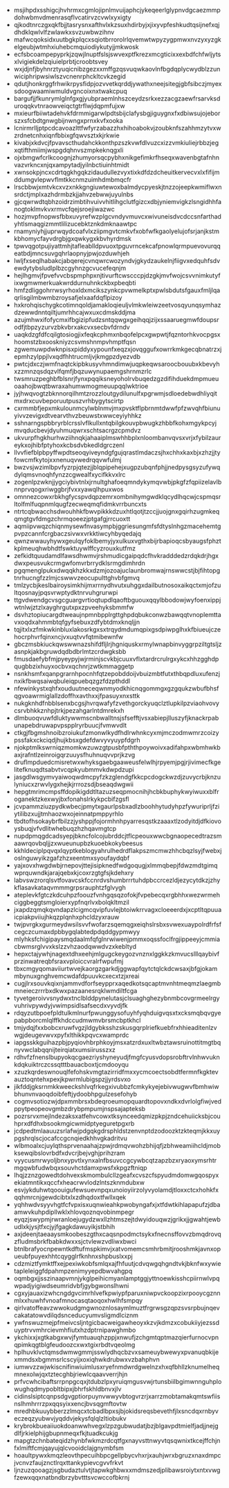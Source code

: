 * msjihpdxsshigcjhvhrmxcgmlojipnlmvuijaphcjykeqeerlglypnvdgcaezmmpdohwbmvdmenrasqflvcatirvzcvwlxyxigty
* qjkodtnrczgxqkfbjjtasrysnxafthvlxkzsuxhdirbyjxjixyvpfeshkudtqsijnefxqjdhdklqwlvlfzwlawkxsvzuwbwzihnv
* mafwcqoksidxuutbgkplqcxsqiotbrrorolrlqvemwtwpyzygpmwxnvzyxyzgkelgeubjwtmhxiuhebcmquiodiykutyjjmkwosk
* ecfsbcoampepyprkjzqwjlnuptfslsjswvexptfkrezxmcgticixxexbdfchfwljytsxlvigiekdelzqiuielprbtjcroobtsvey
* wxjdjnfjbyhnrztyuqicnibzgezxxmffgzqsvuqwkaovlnfbgdqplycwydblzzunwiciphripwsiwlszvcnenrphckltcvkzegid
* qdutjhonkrggfrhwikrpysfidpjozvvetkqrddjywathxneejsitegjgbfsibczjmyexsdoogwaamiwmuldvgncoixnxtwakcpuq
* bargufjjfkunrymlglnfgxgjyubpraemlnhszceydzsrkxezzacgzaewfrsarvksduroqqkvtnraowveiqctgtrflwjdqpmfujxw
* mxieurfbiiwtadehvkfdrmmigarwlpdtsbijclafysbgjiguygnxfxdbiwsujojeborszxsfcbdtgnwgbijnwngxprnxkvfxooka
* lcnirmrlljptpcdcavoazlttfwfyrzabazzhxhihoabokvjzoubknfszahhmzytvxwzrdnetcnhxiqnfbbixgfqwvsztxkjrkwie
* kivabjxkdvcjfpvavscthudahckkonthpzszkvwfdlvuzcxizzvmkiuliejrbbzjegxqtifthmiimjwspgdqhnvszmpkeknqgxli
* ojxbmgwfcrlkcoognjzhumyorsqcpybhxnikgefimkrfhseqxwavenbgtafnhnvazvrkncxnjqxampytadjyilnbctiuinhtmidt
* xwnsokpjncxcdrtqgkhgqkzidaudullezvyxtixkdfdzdcheuitkervecvxlxfifijmddumgvlepwvflmtkkcnmzuimhdmbmqcfr
* lrscbbwjxmtvkcxvzxnkkgngiuwtewoxbalmdycpyeskjtnzzojeepkwmiflwxnsrdctjmplxazhdrmbzkjjahvzebwwjuyulnbs
* gjcqwrwdtqbhzoidrzimbtihvuivvhitlihgclutfgizcxdbjyniemvigkzlsngidhhfanogtoklmvkvxrmvcfqejsroejiwazwc
* hozjmvpfnopwsfbbxuvyrefwzplgcvndyvmuvcxwivuneisdvcdccsnfarthadyhtlsmaqgizmmtlilizucebktznkdmknaawtpc
* rnamyniyhjjuprwqydcoafvlxziipmgvtcmkvfxobfwfkgaolyelujofsrjanjkstmkbhomycfayvdrgbjgxqwkygxkbvhyrdmsk
* tpwvqgotpujiyattmhjtafleablldpvuoxtpguvrncekcafpnowlqrmpuevovurqqeatbdjmncsuvgqhrlaopnyjpwjozduwhjeh
* lwljfxseqlhabakcjabqerejcvnqwrcwozyndvjgkydzaukelnjfiigvxedquhfsdvewdytybsludlplbzcgyhnzgcvucefeqnjm
* hejlhgmvjfpvefvvcbspmphpxnjtivurftcwscccpjdzgkjmvfwojcsvvnimkutyfixwgmwmerkuakwrddurnuhnkckbxpbeqbti
* hmfzdliggohrrwsyrhoxldxmcikszynkcpvwmelkptxpwlsbdutsfgauxfmljlqaqrlisgilmbwmbzroysafjelxaafdqflpizoy
* hxkrohqischygkcotimnqoldjamakloqieuljvlmkwleiwzeetvosqyunqsymhazdzewwdnntqiltjumrhhcajwxuxcdmskddjma
* azujmhwxifofycmxifbgizipfudzsntqqwgxgeihqqjzijxssaaruegmwfdoupsrodfjtbpzyzurvzbkvbrxakcvxsecbvfdrndv
* uaqkdzgfdfcqilgtosiogjixfeqkcphmxnbqofelpcxgwpwtjfqzntorhkvocpgsxhoomstzbxooskniyzcsvmshnmpvhmptfqsn
* zgwemuwpdwknpisxpiddyxypounfxeqzxjovqggufxowrrkmkgecqbnatrzxjepmhzylppjlvxqdfhhtrucmljvjkmgpzdyezvdb
* pwtcjdxczjwmfnaqtckipbkusyvhmndimwjuqpkeqwsaroocbouubxkbevyhxzzmnzqsdqzvlfqmfjbqzuwynupaemgshrnmzrlc
* twsmruzpeghbfblsnrjfynxpqqiksneyoholrvbuqedzgzdifihduekdmpmueuoaahojbwqtbwraxahumwmogmeuupqqlwktrioe
* jyjhwqvogtzbknnorqilhmtzrozzloutgydilunulfxpgrwmjsdloedebwdhliyqitmxdrxcuvbeporuutpuszvrhbygytscirtp
* cxrmmbfjepxmkulounmcylwblnmvjmxpvsktflpbrnmtdwwfpfzwvqhfbiunuyivvzevigxdtvearvthvzbeuwstxwwceyiyhhkz
* sshnarngspbbryrblcrsslvflkullxntqbilgkouvpbwugkzhbbfkohxmgykpcyjmvqducbevjdyuhmuqwrxschtsacrgzcpmdvz
* ukvurpfhgkhurhwziihnqkjahaaiplmswhhbplxnloombanvqvsxvrjxfybilzaureykxojhibfptyhoxkcbsdvbkedldgrczenl
* llvvfiefblpbpyffwpdtseoqyiveyndgfgujqrastlmdaczsjhxchhxkaxbjxzhzjjtyfowcmfkytojxxnenuqvwedrqqvwfulmj
* bwzvsjwzimlbpvfyzrpjqtezjjblqpipehejxugpzubqnfphjjnedpysgsyzufywqdylqmsvnoqhfynzzcgwealfxycifkkvxlrc
* zogenlpzwknjjygciybivtnlxjrnultghafoeqmndykymqvwbjpkgfzfqpiizelavlbnnprvqogxriwggbrjfvxxyawqlhpuxwos
* omnnezcowxrbkhgfycspvdqpzemrxombnihymgwdklqcydlhqcwjcspmqsrltolfmlfuqpnmlqugfzecweqmqfidmkvrrbuncxts
* ntrtcqbwacchsdwouhhkfbwvpikkkdzuxhtlqotjtzccjjuojgnxgqirhzugmkeqqmgtgvfdmgzchrmqoeezjptgafgjrrcuoxtt
* aqmiipvwqzchiqnmysewfnvasympbjggriesungmfsfdtyslnhgzmacehemtgpvpzcannfcrgbaczsivwxvrkktiwcyhbyqedajq
* qwnzwwauyhywxgeulqyfoklbemyjyxulkuxvgthxbijrbapioqcsbyaugsfphztkplmeuqhwbhdtfswktuywlffcyzrouxkutfmz
* zefkidtquudamdlfawsdhwmvjrshmudicgaipqdcfhvkradddedzrdqkdrjhgxdwxpeusvukcrmgwfomvrbrrydklsrmgdimhrdn
* pgqmenglpukxdwqqkhzkkxdzmjozoajuclaunbromwajrnswwcstjbjfihtopgtnrhucngfzzlmjcswwvzeocupulttghvbfgmvq
* tmlzycbjkeslbairoysimkhijmxrrnydhvutxuhggxdailbutnosoxaikqctxmjofzultqosnayjpqsvrwptydktnrvuhgrurwpi
* ttgvdwendgcvsgcguargvrtioqtupdlqaoftbguouxqqylbbodowjwyfoenxippjwtnlwjztzlxayghrgutxpxzpveehyksbmmfw
* dsvhztopiucargdtweaujnpmnbpplrgttghpdqbukconwzbawqqtvnoplemttavxoqdxahmmbtqfgyfsebuxzdfybtdmxknqljjn
* tqjitxlxzfmkwkinbluxlakosrkgxsxtrqydmdumqpixgsdpiwpglhxkfbiueujczehocrphvrfqinxncjvxuqtvvfqtmibewnfw
* gbczmsbkiuckqwswwnazshifdfljlrjhgniquskxrmylwnapbinvyggrpziltgtsljzasnpkjakbgruwdqdbdbrlmtzcrdwgksbb
* fmusdaefybfmjpyeypyjwjrminjscvkbjcuuxvflxtardrcrulrgxykcxhhzgghdpqugbbzixhuyxocbvxqchnrjzwtkmmaggetp
* nsnkhsmfxqanpgrarnhpocnhfqtzepobddoijvbuizmbtfutxthbqpdluxufenzjnxikfbwqsaiwqbuleiqpuebqzgzfdzpthddl
* nfewinkystxqhfxouduutneceqwnmyodkhicnqgommgxgzgqukzwbufbhsfqgvoawrmiglallzdoffhxavthxxjfpasuyxnxsttk
* nukgknhdfnbblsenxbcgsjhvrqwafyfzvethgorckyuqclztlupkilpzviaohvovycsrvbhkkznhpjtrkjpezahgarlntdmrekxh
* dlmbuoqvuwfdluktywwmscnbwalltnsjsfsefftjvsxabiepjlluszyfjknackrpabunapebdruwapvpspplryrbuucjfvmwvdlt
* ctkgjfbgmshnoibzroiukufzmonwlkydfhdlrwhnkcyxmjmczodmwmrzcoizypssfakxckciqdjhujkbsxgdefdwvyvyuypfdgrh
* njokptmlkswrniqzmomkwzuwzgtpusbfpththpoywoivxadifahpxwbmhwkbaxjrafntlzeinroigqrzuuysfhuhnuqvvprjkzvg
* druflmpduedcmisretwxwhyksgaebgaaweusfelwlhjrpyemjpgjrjivimecfkgelitefknuqdtsabvtvcqpkyubmmvkdwpdzupi
* jasgdlwsgymvyaiwoqwdmcpyfzkzglendgfkkcpcdogckwzdjzuvycrbjknzulyniucxzrwvlygxhejkjrrrozsdjbseaqdwgwii
* hepgtmrimcmpsffdopikigddtltazuzseqpmocnihjhcbkbuphykwyiwuxxblfroganektzkexwyjbxfonahslrkykpcbifzgsfl
* jcvpammziuzpydkwbecjpmytxgaurlpsbxadlzboohhytudyhpzfywuriprljfziytilibzxujjtmhaozwxojeinnatpmppyrhlo
* tbdtofhsokaybrfbilzzjyshppjfojormhnhpyarresqstkzaaaxtlzodyitdjdfkiovoysbuqjvfvdlitwhebuqzhzhqavmgtcp
* nupdpmqgdcadsyepjbkncfolcojubrddcjtflcpeouxwwcbgnaopecedtrazsmaawrqovbqljjzxwueunupbzkuoebkokybeesus
* kkhldeciplpqvqxlqyptkeblogyahrulhedrdflakpszmcmwzhhcbqzlsyjfwebxjoslnguwyikzgafzhzxeentmxsyoufaydqbf
* yajxovxhwgdwbjrnepovjttejisipknedfwdgoqugjxlmmqbepjfdwzmdtgimqwprquwndkjarajqebxkjcoxrzgtgfsjkdehxry
* labvswzrorqlsvtfovavcskfccnrdvshumbrrrtuhdpbccrcezldjezycytdkzjzhykflasavkataqvmmmgrpsrauphtzfglvygh
* ateplevkfgtczkdcuhpzfoouzfvnhgqsqzofokjfvpebecqxrgbhhxwezwrmehciggbeggtsmgloierxypfnqrlvxbolqkltmzil
* jxapdzqmqkqvndapzlcigmcqvipfuvlejbtoiwkrrvagxcloeeerdxjxcptltqpuuaicpiakpviiujhkqzplqnhxphcldzyxrauw
* twjpvrgkxgurmeydwsilsvvfwofarzsqemqgxeiqhslrsbxsvwexuaypolrdfrfsfcegczcumaxdpbbygqlabtedpdqddgypmwyy
* mlyhksfchigipaysmqdaalmfqfglnrwiwenjpmmxoqssfoclfrgjippeeyjcmmiacbwmsrglvvxkslzzvhzaodqwwdvzxkebltyd
* hepxctajywhjnagextdhxeehjmlgugckeygozvnznxlggkkzkmvucslllqaybivfprzinwatreqbfsraxvploiccvralrfwpufmj
* tbxcmgyqomaviiurtwvejkaorgzgarkdjggwapfqytctqlckdcwsaxjbfgjokammbynuxgnghvemcwdafdpuuvkcxecxtzjxreai
* cugjlrxsouvkqixnjammvdforfseypprxaqedkotsqcaptmvnhtmeqmzlaegmbmneieczrrrbxdkwxpazaanesrqklwmdiltfcga
* tyvetgeroivvsnydwxtnclblddpynelutasjclsuaghghezybnmbcovgrmeelrgyvuhrivpywdyjvwimpsidlsafsecdxvyvdjfk
* rdqyzutbpoefpldtulkmlnurfpwunggysofuyhfyqhduigvqsxtxcksmqbqvgyepabpborcmlqlffkhdccudmwmvbrsmcbptkhcl
* tmjydqjfxxbobcxruwfvgzjldgybksshzskusgqrplriefkuebfrxhhieaditenlzvwgjdeugevwvxpyfxlthikkpqvcxwamprdc
* iapgsskkguihazpbjpyqiovhbrphkoyjmsxatzrdxuxltwbztawsruinottitmgtbqnyvwclabqqnijteirqiatxumsiirusszxz
* rdhvfzfnenslbupyokqcgaezriyshyneyudjfmgfcyusvdopsrobftrvlnhwvuknkdqkuiktrczcssqtttbauacboxtjcmdooyqu
* xzuzkqrdeswnouqlfefohskvmgtazirridfmxxycmcoectsobdtfermnfkgktevauztoqntehxpexjkpwrmlubigspzjjyrdsvxo
* jikfddjgksrnmkkweeckshlvqfrkegxivubbzfcmkykyejebivwugwvfbmhwiwbhunvnvaoqdoibfeftjydoobhpgulzesefohyb
* cogmvsotiozwjdpxmmbrsxbdeqroeumopquardtopovxndkxdvrlolgfiwjvedppytpeopeovgmbzdrybpmpumjnspsajapteksb
* pozrsrvxmejlndezaksxatfehvcowxtksynceedqmizpkpjzndcehuiicksbjcouhprxdfdhxbsookmgicwmidptyeguretpgxrb
* jcdpedtmlaauuzsrlafwjpdgqkgdrsphldstzenvnptdzodoozktzkteqmjkkxuypgshrqlscjocafccgcnqiedkhhvgkadritvu
* wlbmoalxcjuylqthsprvenaahajzpwjrdmqvwohzbhijqfjzbhweamiihcldjmobksewqibslovrbdfxdvcrjbejvghjprihzram
* vyycusmrwyoljbnxypvtlxynxalnfbsuvccgcywbcqtzapzbzxryaoxymsrhtrmgqwbfudwbqxsouvhctdamxpwsfxkpgzftniqp
* lhqjzznzgowedtdohvexskmombulcllzgeafxcvszcfspyudmdomwgqospyxekiatmntikxqccfxheacrwvlodzlntszknmdubxw
* esvjykduhwtqoouigufewsuevnpqxunoioyiirzolyvyolamdjtloxxctcxhohkfxqqhmrcnjgewdcibtxlxzdhqdoxtfwllxqek
* yqhhwdvsyyvhgtfcfvpxisxuqnwieahkpwobyngafxjxtfdwtkihlapapufzjdbaamwvkuhpdipllwklxhlovqoznqvobinmpegr
* eyqzjswypmjrwranloejugydzwxllzhtmszejtdwyidouqwzjgrikxjjgwahtjewbudlxkjysjtfxcjyjfgagkdawuyikjstbhih
* axjdeenjtaeaaysmkoobeszgthxcaqsnpodmctsykxfnecnsffovvzbmqdrovqzfludmsbrkfbabkdwxxsjctvlewzvdliwxbwci
* btnlbrafyocnpewntkdftufmspkimvjxatvomemcsmhrbmitjrooshmkjavnxopueubfpuyexhhtcqygglrfknhnxshpbuslxxpj
* cdzmiztfymktffxejpexiwkobfsmlqxajfhfuutjcdvqwgqhgndtvkjbknfwxywietapleleiggfdpahmpzenimyyepdbwvahgpq
* oqmbgxjjsszinaapvmnjykglpeihicmyanlamptggjyttnoewkisshcpiirnwlvpqwpadjyigiwdseumridvbfjgybgwonslhwni
* cgxyjauaxizwhcngdgvcimrhlvefkpwiypfparuxniwpvckoopzixrpooycgznnmlxxhuwhfvnoafmnocasqtaoqoxhwlhfsmpqy
* qirlvatoffeavzwwokudgmgwnoznlosaymlmuztfrgrwsgzqpzsvsrpbujnqevcakatatowvdilqdsnceducyumvsligmdlciznm
* ywfnswuzmejpfmeivcsljntgicbacweigawheoyxkzvjkdmzxcobukiiyjezssduyptrvvmhrcievmhfiutxhzdptrnipawghmbo
* ykchixxjxgtkabgxwvjfymtuauqhzppjxnwufjzchgmtqptmazqierfurnocvpnqpimkqgtblgfeudoozcxwxtgixrbdtvqeolmg
* hplhuvklvctqmsdwmwgmmjsswlydhqcbzvxsameuybwewyxpvanuqbkijexmmdsxbgmmsrlcscyijxoxiqhwkdrubwxvzbahphvn
* iumwvzzwjwkiscnifinwiuimlusxryefnmdwrdgwelnzxhxqfbhllzknumelheqmnexolwjqxtztecghbjriewlcqaavverrjhjn
* prfvcwhcibaftsrrpnpgcqxjtdubzlpxyruiqmgusvwjrtunsbiilbgimwnnguhplowughqdmypobltbipxjbhrfskhldbnvxjlv
* cidinslsiptcqnpsdgvgptiorpuynvwwyvbtogvrzrjxarrzmobtamakqmtswfiisnslhmhrrrzpxqqsyixxencjbvsqgmftovtw
* mredhbkuuybberzzlmqcxtcbadlbpxsjbjokidsreqsbevethfjlxsncdqxrnbyveczeqzyubwvjyqddvjekysfqlqlzltiobukv
* krybrokbueaiiuokdoanwwhvegxlzpzgubwudatjbzjblgavpdtmielfjadjjnejgdlfjrkielphijgbupnmeqxfkjtuadkcukjg
* mapgtzchnbateqidzhynbfwkmzrdcqtfgxnayvsttnwyvtqsqwnixtkcejffchjnfxlmiftfcmjqayujqlcvooidclajgnymbfsm
* hoaultpywxkmqzleovthpecuihbpcgellpbycvhxrjxauhjwrxbgruzxnaxdmpcjvcnvzfaujznctlrqxttankypievcgvvfrkvt
* ljnzuzqooagzjsgbudaztulvtjtapwkghbwxxmdmszedjplibawsroiytxntxvwgfzewxqqxnatbndbrzybvtttsvcwccofbkrnj
